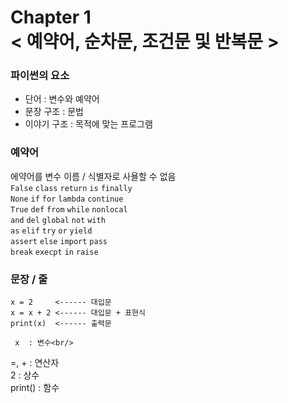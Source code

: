 Chapter 1<br/>
< 예약어, 순차문, 조건문 및 반복문 >
=====================


### 파이썬의 요소
- 단어 : 변수와 예약어
- 문장 구조 : 문법
- 이야기 구조 : 목적에 맞는 프로그램


### 예약어
에약어를 변수 이름 / 식별자로 사욜할 수 없음<br/>
`False`  `class`  `return`  `is`  `finally` <br/>
`None`  `if`  `for`  `lambda`  `continue` <br/>
`True`  `def`  `from`  `while`  `nonlocal` <br/>
`and`  `del`  `global`  `not`  `with`<br/>
`as`  `elif`  `try`  `or`  `yield`<br/>
`assert`  `else`  `import`  `pass`<br/>
`break`  `execpt`  `in`  `raise`


### 문장 / 줄
```
x = 2     <------ 대입문
x = x + 2 <------ 대입문 + 표현식
print(x)  <------ 출력문
```


     x  : 변수<br/>
  =, +  : 연산자<br/>
     2  : 상수<br/>
print() : 함수<br/>
